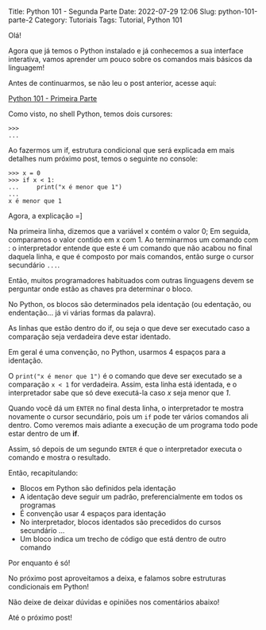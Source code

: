 Title: Python 101 - Segunda Parte
Date: 2022-07-29 12:06
Slug: python-101-parte-2
Category: Tutoriais
Tags: Tutorial, Python 101

Olá!

Agora que já temos o Python instalado e já conhecemos a sua interface interativa, vamos aprender um pouco sobre os comandos mais básicos da linguagem!

Antes de continuarmos, se não leu o post anterior, acesse aqui:

[Python 101 - Primeira Parte]({filename}/Tutoriais/python101.md)

Como visto, no shell Python, temos dois cursores:

    >>>
    ...

Ao fazermos um if, estrutura condicional que será explicada em mais detalhes num próximo post, temos o seguinte no console:

    >>> x = 0
    >>> if x < 1:
    ...     print("x é menor que 1")
    ... 
    x é menor que 1

Agora, a explicação =]

Na primeira linha, dizemos que a variável x contém o valor 0;
Em seguida, comparamos o valor contido em x com 1. Ao terminarmos um comando com : o interpretador entende que este é um comando que não acabou no final daquela linha, e que é composto por mais comandos, então surge o cursor secundário `...`.

Então, muitos programadores habituados com outras linguagens devem se perguntar onde estão as chaves pra determinar o bloco.

No Python, os blocos são determinados pela identação (ou edentação, ou endentação... já vi várias formas da palavra).

As linhas que estão dentro do if, ou seja o que deve ser executado caso a comparação seja verdadeira deve estar identado.

Em geral é uma convenção, no Python, usarmos 4 espaços para a identação.

O `print("x é menor que 1")` é o comando que deve ser executado se a comparação `x < 1` for verdadeira. Assim, esta linha está identada, e o interpretador sabe que só deve executá-la caso *x* seja menor que *1*.

Quando você dá um `ENTER` no final desta linha, o interpretador te mostra novamente o cursor secundário, pois um `if` pode ter vários comandos ali dentro. Como veremos mais adiante a execução de um programa todo pode estar dentro de um __if__.

Assim, só depois de um segundo `ENTER` é que o interpretador executa o comando e mostra o resultado.

Então, recapitulando:

* Blocos em Python são definidos pela identação
* A identação deve seguir um padrão, preferencialmente em todos os programas
* É convenção usar 4 espaços para identação
* No interpretador, blocos identados são precedidos do cursos secundário ...
* Um bloco indica um trecho de código que está dentro de outro comando

Por enquanto é só!

No próximo post aproveitamos a deixa, e falamos sobre estruturas condicionais em Python!

Não deixe de deixar dúvidas e opiniões nos comentários abaixo!

Até o próximo post!